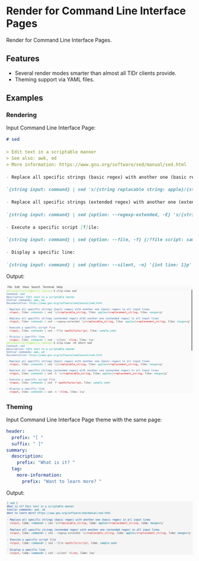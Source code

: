 # Render for Command Line Interface Pages

Render for Command Line Interface Pages.

## Features

- Several render modes smarter than almost all TlDr clients provide.
- Theming support via YAML files.

## Examples

### Rendering

Input Command Line Interface Page:

```md
# sed

> Edit text in a scriptable manner
> See also: awk, ed
> More information: https://www.gnu.org/software/sed/manual/sed.html

- Replace all specific strings (basic regex) with another one (basic regex) in all input lines:

`{string input: command} | sed 's/{string replacable string: apple}/{string replacement string: mango}/g'`

- Replace all specific strings (extended regex) with another one (extended regex) in all input lines:

`{string input: command} | sed {option: --regexp-extended, -E} 's/{string replacable string: apple}/{string replacement string: mango}/g'`

- Execute a specific script [f]ile:

`{string input: command} | sed {option: --file, -f} {/?file script: sample.sed}`

- Display a specific line:

`{string input: command} | sed {option: --silent, -n} '{int line: 1}p'`
```

Output:

![page](./screenshot.jpg)

### Theming

Input Command Line Interface Page theme with the same page:

```yaml
header:
  prefix: "[ "
  suffix: " ]"
summary:
  description:
    prefix: "What is it? "
  tag:
    more-information:
      prefix: "Want to learn more? "
```

Output:

![page](./theme-screenshot.jpg)
